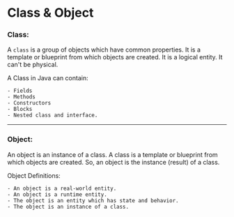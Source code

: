 # Class & Object

### Class:

A `class` is a group of objects which have common properties. It is a template or blueprint from which objects are created. It is a logical entity. It can't be physical.

A Class in Java can contain:

    - Fields
    - Methods
    - Constructors
    - Blocks
    - Nested class and interface.

<hr>

### Object:

An object is an instance of a class. A class is a template or blueprint from which objects are created. So, an object is the instance (result) of a class.

Object Definitions:

    - An object is a real-world entity.
    - An object is a runtime entity.
    - The object is an entity which has state and behavior.
    - The object is an instance of a class.
